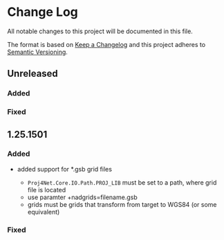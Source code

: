 # Change Log

All notable changes to this project will be documented in this file.

The format is based on [Keep a Changelog](http://keepachangelog.com/)
and this project adheres to [Semantic Versioning](http://semver.org/).

## Unreleased

### Added

### Fixed

## 1.25.1501

### Added

- added support for *.gsb grid files
  
  - ``Proj4Net.Core.IO.Path.PROJ_LIB`` must be set to a path, where grid file is located
  - use paramter +nadgrids=filename.gsb
  - grids must be grids that transform from target to WGS84 (or some equivalent)

### Fixed


